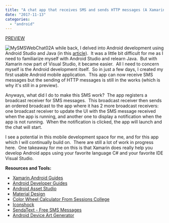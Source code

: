 ```yaml
---
title: "A chat app that receives SMS and sends HTTP messages (A Xamarin Android App Preview)"
date: "2017-11-13"
categories: 
  - "android"
---
```


[PREVIEW](http://rodansotto.com/projects/mysmswebchatpreview.html)

![MySMSWebChat02](/technical-blog/assets/images/mysmswebchat021.jpg)A while back, I delved into Android development using Android Studio and Java (in this [article](https://rodansotto.wordpress.com/2014/03/18/android-development-main-method-application-lifecycle-and-event-handling/)).  It was a little bit difficult for me as I need to familiarize myself with Android Studio and relearn Java.  But with Xamarin now part of Visual Studio, it became easier.  All I need to concern myself is the Android development itself.  So in just a few days, I created my first usable Android mobile application.  This app can now receive SMS messages but the sending of HTTP messages is still in the works (which is why it's still in a preview).

Anyways, what did I do to make this SMS work?  The app registers a broadcast receiver for SMS messages.  This broadcast receiver then sends an ordered broadcast to the app where it has 2 more broadcast receivers: one broadcast receiver to update the UI with the SMS message received when the app is running, and another one to display a notification when the app is not running.  When the notification is clicked, the app will launch and the chat will start.

I see a potential in this mobile development space for me, and for this app which I will continually build on.  There are still a lot of work in progress here.  One takeaway for me on this is that Xamarin does really help you develop Android apps using your favorite language C# and your favorite IDE Visual Studio.

**Resources and Tools:**

- [Xamarin.Android Guides](https://developer.xamarin.com/guides/android/)
- [Android Developer Guides](https://developer.android.com/develop/index.html)
- [Android Asset Studio](https://romannurik.github.io/AndroidAssetStudio/index.html)
- [Material Design](https://material.io/)
- [Color Wheel Calculator From Sessions College](https://www.sessions.edu/color-calculator/)
- [Iconshock](https://www.iconshock.com/)
- [SendaText - Free SMS Messages](https://www.sendatext.co/Canada)
- [Android Device Art Generator](https://developer.android.com/distribute/marketing-tools/device-art-generator.html)
